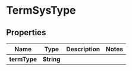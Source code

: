 
# TermSysType

## Properties
Name | Type | Description | Notes
------------ | ------------- | ------------- | -------------
**termType** | **String** |  | 



